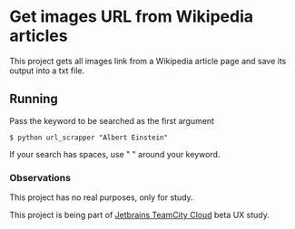 # Get images URL from Wikipedia articles

This project gets all images link from a Wikipedia article page and save its output into a txt file.

## Running

Pass the keyword to be searched as the first argument

```shell
$ python url_scrapper "Albert Einstein"
```

If your search has spaces, use " " around your keyword.

### Observations

This project has no real purposes, only for study.

This project is being part of [Jetbrains TeamCity Cloud](https://www.jetbrains.com/teamcity/cloud/) beta UX study. 